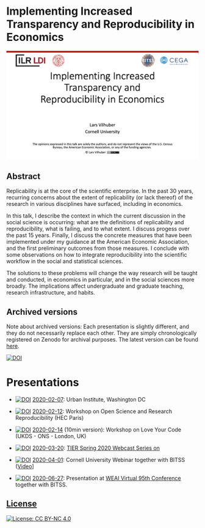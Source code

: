 #  Implementing Increased Transparency and Reproducibility in Economics

![Title page](assets/title.png)

## Abstract

Replicability is at the core of the scientific enterprise. In the past 30 years,
recurring concerns about the extent of replicability  (or lack thereof) of the research in various disciplines have surfaced, including in economics.

In this talk, I describe the context in which the current discussion in the
social science is occurring: what are the definitions of replicability and
reproducibility, what is failing, and to what extent. I discuss progess over the past 15 years. 
Finally, I discuss the concrete measures that have been implemented under 
my guidance at the American  Economic Association, and the first preliminary outcomes 
from those measures. I conclude with some observations on how to integrate reproducibility
into the scientific workflow in the social and statistical sciences.


The solutions to these problems will change the way research will be taught
and conducted, in economics in particular, and in the social sciences more
broadly. The implications affect undergraduate and graduate teaching, research
infrastructure, and habits.

## Archived versions

Note about archived versions: Each presentation is slightly different, and they do not necessarily replace each other. They are simply chronologically registered on Zenodo for archival purposes. The latest version can be found [here](https://doi.org/10.5281/zenodo.3662906).

[![DOI](https://zenodo.org/badge/DOI/10.5281/zenodo.3662906.svg)](https://doi.org/10.5281/zenodo.3662906)

# Presentations


+ [![DOI](https://zenodo.org/badge/DOI/10.5281/zenodo.3662907.svg)](https://doi.org/10.5281/zenodo.3662907) [2020-02-07](https://doi.org/10.5281/zenodo.3662907): Urban Institute, Washington DC

+ [![DOI](https://zenodo.org/badge/DOI/10.5281/zenodo.3666011.svg)](https://doi.org/10.5281/zenodo.3666011) [2020-02-12](https://doi.org/10.5281/zenodo.3666011): Workshop on Open Science and Research Reproducibility (HEC Paris) 


+ [![DOI](https://zenodo.org/badge/DOI/10.5281/zenodo.3677115.svg)](https://doi.org/10.5281/zenodo.3677115) [2020-02-14](https://doi.org/10.5281/zenodo.3677115) (10min version): Workshop on Love Your Code (UKDS - ONS - London, UK) 


+ [![DOI](https://zenodo.org/badge/DOI/10.5281/zenodo.3719355.svg)](https://doi.org/10.5281/zenodo.3719355) [2020-03-20](https://doi.org/10.5281/zenodo.3719355): [TIER Spring 2020 Webcast Series on](https://www.projecttier.org/fellowships-and-workshops/weekly-webcast-leaders-research-transparency/)

+ [![DOI](https://zenodo.org/badge/DOI/10.5281/zenodo.3735536.svg)](https://doi.org/10.5281/zenodo.3735536) [2020-04-01](https://doi.org/10.5281/zenodo.3735536): Cornell University Webinar together with BITSS ([Video](https://www.youtube.com/watch?v=pj-y3dLDOEA)]

+ [![DOI](https://zenodo.org/badge/DOI/10.5281/zenodo.3911311.svg)](https://doi.org/10.5281/zenodo.3911311) [2020-06-27](https://doi.org/10.5281/zenodo.3911311): Presentation at [WEAI Virtual 95th Conference](https://weai.org/conferences/view/8/95th-Annual-Conference) together with BITSS.



## [License](License.md)

[![License: CC BY-NC 4.0](https://licensebuttons.net/l/by-nc/4.0/80x15.png)](https://creativecommons.org/licenses/by-nc/4.0/)
